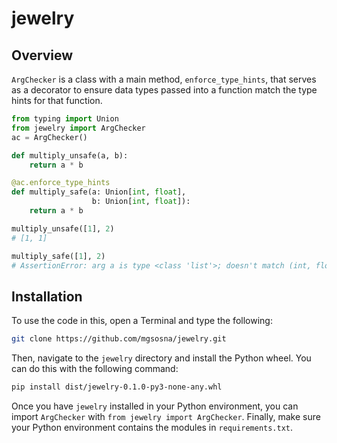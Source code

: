 # jewelry

## Overview
`ArgChecker` is a class with a main method, `enforce_type_hints`, that serves as a decorator to ensure data types passed into a function match the type hints for that function.

```python
from typing import Union
from jewelry import ArgChecker
ac = ArgChecker()

def multiply_unsafe(a, b):
    return a * b

@ac.enforce_type_hints
def multiply_safe(a: Union[int, float],
                  b: Union[int, float]):
    return a * b

multiply_unsafe([1], 2)  
# [1, 1]

multiply_safe([1], 2)  
# AssertionError: arg a is type <class 'list'>; doesn't match (int, float)
```

## Installation
To use the code in this, open a Terminal and type the following:

```bash
git clone https://github.com/mgsosna/jewelry.git
```

Then, navigate to the `jewelry` directory and install the Python wheel. You can do this with the following command:

```bash
pip install dist/jewelry-0.1.0-py3-none-any.whl
```

Once you have `jewelry` installed in your Python environment, you can import `ArgChecker` with `from jewelry import ArgChecker`. Finally, make sure your Python environment contains the modules in `requirements.txt`.

